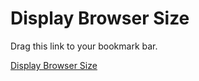 # Display Browser Size

Drag this link to your bookmark bar.

<a href="javascript:function t(){
	var w, h;
	if (window.innerWidth && window.innerHeight) {
		w = window.innerWidth;
		h = window.innerHeight;
	}
	document.title = w + ' x ' + h;
}
t();
window.onresize = function() {
	t();
};">Display Browser Size</a>